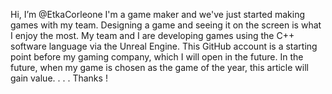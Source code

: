 Hi, I’m @EtkaCorleone
I'm a game maker and we've just started making games with my team. 
Designing a game and seeing it on the screen is what I enjoy the most. 
My team and I are developing games using the C++ software language via the Unreal Engine.
This GitHub account is a starting point before my gaming company, which I will open in the future.
In the future, when my game is chosen as the game of the year, this article will gain value.
 . . .
 Thanks !

<!---
EtkaCorleone/EtkaCorleone is a ✨ special ✨ repository because its `README.md` (this file) appears on your GitHub profile.
You can click the Preview link to take a look at your changes.
--->
